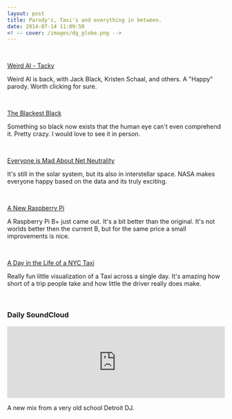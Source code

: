 ```yaml
---
layout: post
title: Parody's, Taxi's and everything in between.
date: 2014-07-14 11:09:50
<! -- cover: /images/dg_globe.png -->
---
```


<br />

[Weird Al - Tacky](http://www.nerdist.com/vepisode/weird-al-yankovic-gets-tacky-with-pharrells-happy/)
<p>Weird Al is back, with Jack Black, Kristen Schaal, and others. A "Happy" parody. Worth clicking for sure.</p>
<br />

[The Blackest Black](http://www.independent.co.uk/news/science/blackest-is-the-new-black-scientists-have-developed-a-material-so-dark-that-you-cant-see-it-9602504.html)
<p>Something so black now exists that the human eye can't even comprehend it. Pretty crazy. I would love to see it in person.</p>
<br />

[Everyone is Mad About Net Neutrality](http://www.theverge.com/2014/7/14/5897743/google-netflix-facebook-fcc-interconnection-fees-net-neutrality)
<p>It's still in the solar system, but its also in interstellar space. NASA makes everyone happy based on the data and its truly exciting.<p>
<br />

[A New Raspberry Pi](http://www.raspberrypi.org/introducing-raspberry-pi-model-b-plus/)
<p>A Raspberry Pi B+ just came out. It's a bit better than the original. It's not worlds better then the current B, but for the same price a small improvements is nice.</p>
<br />

[A Day in the Life of a NYC Taxi](http://nyctaxi.herokuapp.com/)
<p>Really fun little visualization of a Taxi across a single day. It's amazing how short of a trip people take and how little the driver really does make.</p>
<br /> 



### Daily SoundCloud

<iframe width="100%" height="166" scrolling="no" frameborder="no" src="https://w.soundcloud.com/player/?url=https%3A//api.soundcloud.com/tracks/158638340&amp;color=ff5500&amp;auto_play=false&amp;hide_related=false&amp;show_comments=true&amp;show_user=true&amp;show_reposts=false"></iframe>
<p>A new mix from a very old school Detroit DJ.</p>



